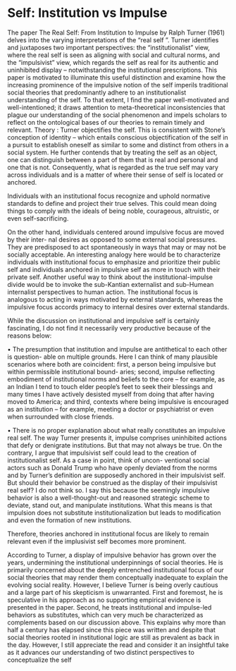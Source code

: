 # Self: Institution vs Impulse

The paper The Real Self: From Institution to Impulse by Ralph Turner (1961) delves into the varying interpretations of the “real self ”. Turner
identifies and juxtaposes two important perspectives: the “institutionalist” view, where the real
self is seen as aligning with social and cultural norms, and the “impulsivist” view, which regards
the self as real for its authentic and uninhibited display – notwithstanding the institutional
prescriptions. This paper is motivated to illuminate this useful distinction and examine how the
increasing prominence of the impulsive notion of the self imperils traditional social theories
that predominantly adhere to an institutionalist understanding of the self. To that extent, I
find the paper well-motivated and well-intentioned; it draws attention to meta-theoretical
inconsistencies that plague our understanding of the social phenomenon and impels scholars
to reflect on the ontological bases of our theories to remain timely and relevant.
Theory : Turner objectifies the self. This is consistent with Stone’s conception of identity
– which entails conscious objectification of the self in a pursuit to establish oneself as similar
to some and distinct from others in a social system. He further contends that by treating the
self as an object, one can distinguish between a part of them that is real and personal and one
that is not. Consequently, what is regarded as the true self may vary across individuals and is a
matter of where their sense of self is located or anchored.

Individuals with an institutional focus recognize and uphold normative standards to define
and project their true selves. This could mean doing things to comply with the ideals of
being noble, courageous, altruistic, or even self-sacrificing.

On the other hand, individuals centered around impulsive focus are moved by their inter-
nal desires as opposed to some external social pressures. They are predisposed to act
spontaneously in ways that may or may not be socially acceptable.
An interesting analogy here would be to characterize individuals with institutional focus
to emphasize and prioritize their public self and individuals anchored in impulsive self as more
in touch with their private self. Another useful way to think about the institutional-impulse
divide would be to invoke the sub-Kantian externalist and sub-Humean internalist perspectives
to human action. The institutional focus is analogous to acting in ways motivated by external
standards, whereas the impulsive focus accords primacy to internal desires over external
standards.

While the discussion on institutional and impulsive self is certainly fascinating, I do not
find it necessarily very productive because of the reasons below:

• The presumption that institution and impulse are antithetical to each other is question-
able on multiple grounds. Here I can think of many plausible scenarios where both are
coincident: first, a person being impulsive but within permissible institutional bound-
aries; second, impulse reflecting embodiment of institutional norms and beliefs to the
core – for example, as an Indian I tend to touch elder people’s feet to seek their blessings
and many times I have actively desisted myself from doing that after having moved to
America; and third, contexts where being impulsive is encouraged as an institution – for
example, meeting a doctor or psychiatrist or even when surrounded with close friends.

• There is no proper explanation about what really constitutes an impulsive real self. The
way Turner presents it, impulse comprises uninhibited actions that defy or denigrate
institutions. But that may not always be true. On the contrary, I argue that impulsivist
self could lead to the creation of institutionalist self. As a case in point, think of uncon-
ventional social actors such as Donald Trump who have openly deviated from the norms
and by Turner’s definition are supposedly anchored in their impulsivist self. But should
their behavior be construed as the display of their impulsivist real self? I do not think
so. I say this because the seemingly impulsive behavior is also a well-thought-out and
reasoned strategic scheme to deviate, stand out, and manipulate institutions. What this
means is that impulsion does not substitute institutionalization but leads to modification
and even the formation of new institutions.

Therefore, theories anchored in institutional focus are likely to remain relevant even if
the implusivist self becomes more prominent.

According to Turner, a display of impulsive behavior has grown
over the years, undermining the institutional underpinnings of social theories. He is primarily
concerned about the deeply entrenched institutional focus of our social theories that may
render them conceptually inadequate to explain the evolving social reality.
However, I believe Turner is being overly cautious and a large part of his skepticism is
unwarranted. First and foremost, he is speculative in his approach as no supporting empirical
evidence is presented in the paper. Second, he treats institutional and impulse-led behaviors
as substitutes, which can very much be characterized as complements based on our discussion
above. This explains why more than half a century has elapsed since this piece was written
and despite that social theories rooted in institutional logic are still as prevalent as back in the
day. However, I still appreciate the read and consider it an insightful take as it advances our
understanding of two distinct perspectives to conceptualize the self

